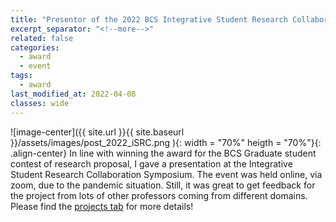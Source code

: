```yaml
---
title: "Presentor of the 2022 BCS Integrative Student Research Collaboration Symposium"
excerpt_separator: "<!--more-->"
related: false
categories:
  - award
  - event
tags:
  - award
last_modified_at: 2022-04-08
classes: wide
---
```

![image-center]({{ site.url }}{{ site.baseurl }}/assets/images/post_2022_iSRC.png ){: width = "70%" heigth = "70%"}{: .align-center} 
In line with winning the award for the BCS Graduate student contest of research proposal, I gave a presentation at the Integrative Student Research Collaboration Symposium. The event was held online, via zoom, due to the pandemic situation. Still, it was great to get feedback for the project from lots of other professors coming from different domains. Please find the [projects tab](https://jeunghyunlee.github.io/research/#contribution-of-early-life-stress-and-genetic-factors-to-the-young-brains:-a-machine-learning-approach-with-abcd-dataset) for more details! 
